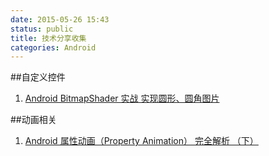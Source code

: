 ```yaml
---
date: 2015-05-26 15:43
status: public
title: 技术分享收集
categories: Android
---
```


##自定义控件
1. [Android BitmapShader 实战 实现圆形、圆角图片](http://android.jobbole.com/81005/)

##动画相关
1. [Android 属性动画（Property Animation） 完全解析 （下）](http://blog.csdn.net/lmj623565791/article/details/38092093)